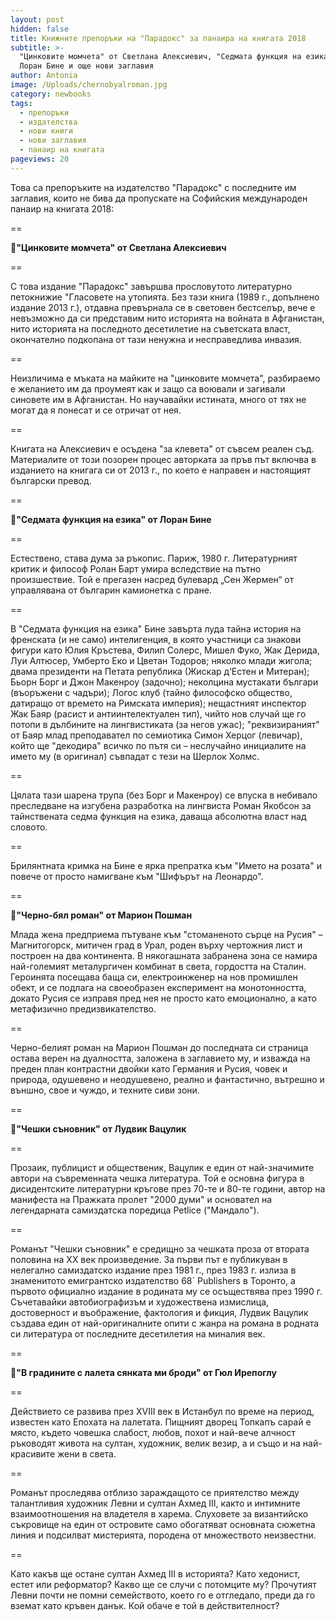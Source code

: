 ```yaml
---
layout: post
hidden: false
title: Книжните препоръки на "Парадокс" за панаира на книгата 2018
subtitle: >-
  "Цинковите момчета" от Светлана Алексиевич, "Седмата функция на езика" от
  Лоран Бине и още нови заглавия
author: Antonia
image: /Uploads/chernobyalroman.jpg
category: newbooks
tags:
  - препоръки
  - издателства
  - нови книги
  - нови заглавия
  - панаир на книгата
pageviews: 20
---
```

Това са препоръките на издателство "Парадокс" с последните им заглавия, които не бива да пропускате на Софийския международен панаир на книгата 2018:

\==

📓**"Цинковите момчета" от Светлана Алексиевич**

\==

С това издание "Парадокс" завършва прословутото литературно петокнижие "Гласовете на утопията. Без тази книга (1989 г., допълнено издание 2013 г.), отдавна превърнала се в световен бестселър, вече е невъзможно да си представим нито историята на войната в Афганистан, нито историята на последното десетилетие на съветската власт, окончателно подкопана от тази ненужна и несправедлива инвазия.

\==

Неизличима е мъката на майките на "цинковите момчета", разбираемо е желанието им да проумеят как и защо са воювали и загивали синовете им в Афганистан. Но научавайки истината, много от тях не могат да я понесат и се отричат от нея.

\==

Книгата на Алексиевич е осъдена "за клевета" от съвсем реален съд. Материалите от този позорен процес авторката за пръв път включва в изданието на книгага си от 2013 г., по което е направен и настоящият български превод.

\==

📓**"Седмата функция на езика" от Лоран Бине**

\==

Естествено, става дума за ръкопис. Париж, 1980 г. Литературният критик и философ Ролан Барт умира вследствие на пътно произшествие. Той е прегазен насред булевард „Сен Жермен“ от управлявана от българин камионетка с пране. 

\==

В "Седмата функция на езика" Бине завърта луда тайна история на френската (и не само) интелигенция, в която участници са знакови фигури като Юлия Кръстева, Филип Солерс, Мишел Фуко, Жак Дерида, Луи Алтюсер, Умберто Еко и Цветан Тодоров; няколко млади жигола; двама президенти на Петата република (Жискар д‘Естен и Митеран); Бьорн Борг и Джон Макенроу (задочно); неколцина мустакати българи (въоръжени с чадъри); Логос клуб (тайно философско общество, датиращо от времето на Римската империя); нещастният инспектор Жак Баяр (расист и антиинтелектуален тип), чийто нов случай ще го потопи в дълбините на лингвистиката (за негов ужас); "реквизираният" от Баяр млад преподавател по семиотика Симон Херцог (левичар), който ще "декодира" всичко по пътя си – неслучайно инициалите на името му (в оригинал) съвпадат с тези на Шерлок Холмс.

\==

Цялата тази шарена трупа (без Борг и Макенроу) се впуска в небивало преследване на изгубена разработка на лингвиста Роман Якобсон за тайнствената седма функция на езика, даваща абсолютна власт над словото.

\==

Брилянтната кримка на Бине е ярка препратка към "Името на розата" и повече от просто намигване към "Шифърът на Леонардо".

\==

📓**"Черно-бял роман" от Марион Пошман**

Млада жена предприема пътуване към "стоманеното сърце на Русия" – Магнитогорск, митичен град в Урал, роден върху чертожния лист и построен на два континента. В някогашната забранена зона се намира най-големият металургичен комбинат в света, гордостта на Сталин. Героинята посещава баща си, електроинженер на нов промишлен обект, и се подлага на своеобразен експеримент на монотонността, докато Русия се изправя пред нея не просто като емоционално, а като метафизично предизвикателство.

\==

Черно-белият роман на Марион Пошман до последната си страница остава верен на дуалността, заложена в заглавието му, и изважда на преден план контрастни двойки като Германия и Русия, човек и природа, одушевено и неодушевено, реално и фантастично, вътрешно и външно, свое и чуждо, и техните сиви зони.

\==

📓**"Чешки съновник" от Лудвик Вацулик**

\==

Прозаик, публицист и общественик, Вацулик е един от най-значимите автори на съвременната чешка литература. Той е основна фигура в дисидентските литературни кръгове през 70-те и 80-те години, автор на манифеста на Пражката пролет "2000 думи" и основател на легендарната самиздатска поредица Petlice ("Мандало").

\==

Романът "Чешки съновник" е средищно за чешката проза от втората половина на XX век произведение. За първи път е публикуван в нелегално самиздатско издание през 1981 г., през 1983 г. излиза в знаменитото емигрантско издателство 68´ Publishers в Торонто, а първото официално издание в родината му се осъществява през 1990 г. Съчетавайки автобиографизъм и художествена измислица, достоверност и въображение, фактология и фикция, Лудвик Вацулик създава един от най-оригиналните опити с жанра на романа в родната си литература от последните десетилетия на миналия век.

\==

📓**"В градините с лалета сянката ми броди" от Гюл Ирепоглу**

\==

Действието се развива през ХVIII век в Истанбул по време на период, известен като Епохата на лалетата. Пищният дворец Топкапъ сарай е място, където човешка слабост, любов, похот и най-вече алчност ръководят живота на султан, художник, велик везир, а и също и на най-красивите жени в света. 

\==

Романът проследява отблизо зараждащото се приятелство между талантливия художник Левни и султан Ахмед III, както и интимните взаимоотношения на владетеля в харема. Слуховете за византийско съкровище на един от островите само обогатяват основната сюжетна линия и подсилват мистерията, породена от множеството неизвестни. 

\==

Като какъв ще остане султан Ахмед III в историята? Като хедонист, естет или реформатор? Какво ще се случи с потомците му? Прочутият Левни почти не помни семейството, което го е отгледало, преди да го вземат като кръвен данък. Кой обаче е той в действителност?
